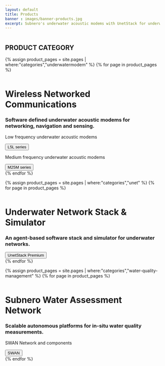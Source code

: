 ```yaml
---
layout: default
title: Products
banner : images/banner-products.jpg
excerpt: Subnero's underwater acoustic modems with UnetStack for underwater wireless communication and networking and SWAN for real-time water-quality monitoring.
---
```

<div class='full tall' style='background-image: url({{site.baseurl}}/{{page.banner}});'>
  <div class='row'>
    <div class='large-12 columns'>
      <!-- {% include section-header.html title=page.title tagline=page.tagline color=page.title_color class="big" %} -->
    </div>
  </div>
  <div class='four spacing'></div>
  <div class='four spacing'></div>
</div>

<div class='full'>
  <div class='type-container'>
      <h2>PRODUCT CATEGORY</h2>
  </div>

  {% assign product_pages = site.pages | where:"categories","underwatermodem" %}
  {% for page in product_pages %}
  <div class ='category-container bg-grey'>
    <div class='category-content'>
      <img alt="" src="{{site.baseurl}}/{{page.thumbnail}}"/>    
    </div>
    <div class='category-content'>
      <h1>Wireless Networked Communications</h1>
      <h3>Software defined underwater acoustic modems for networking, navigation and sensing.</h3>
      <div class='media'>
        <div class='modem-type'>
        <p>Low frequency underwater acoustic modems</p>
        <a href='{{site.baseurl}}/products/modem.html'><button>L5L series</button></a>
        </div>
        <div class='modem-type'>
        <p>Medium frequency underwater acoustic modems</p>
        <a href='{{site.baseurl}}/products/modem.html'><button>M25M series</button></a>
        </div>
      </div>
    </div>
  </div>
  {% endfor %}

  {% assign product_pages = site.pages | where:"categories","unet" %}
  {% for page in product_pages %}
  <div class ='category-container'>
    <div class='category-content'>
      <img class='ml-3' alt="" src="{{site.baseurl}}/{{page.thumbnail}}"/>
    </div>    
    <div class='category-content'>
      <h1>Underwater Network Stack & Simulator</h1>
      <h3>An agent-based software stack and simulator for underwater networks.</h3>
      <div class='media'>
        <div class='modem-type'>
        <a href='{{site.baseurl}}/products/unet.html'><button class='unet'>UnetStack Premium</button></a>
        </div>
      </div>
    </div>
  </div>
  {% endfor %}

  {% assign product_pages = site.pages | where:"categories","water-quality-management" %}
  {% for page in product_pages %}
  <div class ='category-container bg-grey'>
    <div class='category-content'>
      <img class='align-self-start mr-3' alt="" src="{{site.baseurl}}/{{page.thumbnail}}"/> 
    </div>
    <div class='category-content'>
      <h1>Subnero Water Assessment Network</h1>
      <h3>Scalable autonomous platforms for in-situ water quality measurements.</h3>
      <div class='media'>
        <div class='modem-type'>
        <p>SWAN Network and components</p>
        <a href='{{site.baseurl}}/products/swan.html'><button>SWAN</button></a>
        </div>
      </div>
    </div>
  </div>
    {% endfor %}

<div class='four spacing'></div>
</div>
